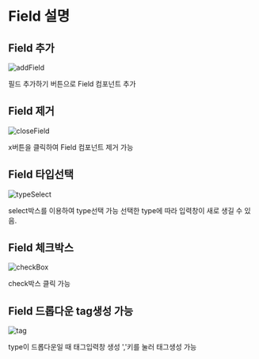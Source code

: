 # Field 설명

## Field 추가

![addField](https://user-images.githubusercontent.com/85268135/155271181-dcb63b47-a214-4af6-9d66-e09ce335138c.gif)

필드 추가하기 버튼으로 Field 컴포넌트 추가

## Field 제거

![closeField](https://user-images.githubusercontent.com/85268135/155271279-d79ec3fd-6da8-4309-9a86-39ce961120da.gif)

x버튼을 클릭하여 Field 컴포넌트 제거 가능

## Field 타입선택

![typeSelect](https://user-images.githubusercontent.com/85268135/155271475-f5c714e0-43f4-4239-a98d-ddd3453f232b.gif)

select박스를 이용하여 type선택 가능
선택한 type에 따라 입력창이 새로 생길 수 있음.

## Field 체크박스

![checkBox](https://user-images.githubusercontent.com/85268135/155271687-16abe145-cde3-4450-95cf-b242010530ce.gif)

check박스 클릭 가능

## Field 드롭다운 tag생성 가능

![tag](https://user-images.githubusercontent.com/85268135/155273554-c15da1cf-5e61-42b1-9b4c-6f1d3496a7c0.gif)

type이 드롭다운일 때 태그입력창 생성
','키를 눌러 태그생성 가능

